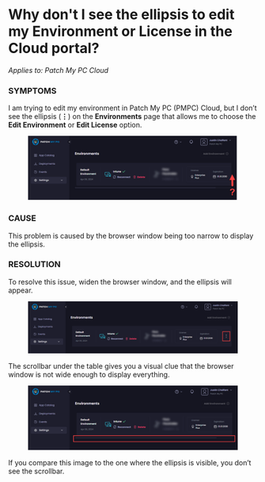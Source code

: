 # Why don't I see the ellipsis to edit my Environment or License in the Cloud portal?

_Applies to: Patch My PC Cloud_

### SYMPTOMS

I am trying to edit my environment in Patch My PC (PMPC) Cloud, but I don’t see the ellipsis (**⋮**) on the **Environments** page that allows me to choose the **Edit Environment** or **Edit License** option.

<figure><img src="../../../_images/gitbook/image (1754).png" alt="Missing ellipsis on the “Environments” page"><figcaption></figcaption></figure>

### CAUSE

This problem is caused by the browser window being too narrow to display the ellipsis.

### RESOLUTION

To resolve this issue, widen the browser window, and the ellipsis will appear.

<figure><img src="../../../_images/gitbook/image (1756).png" alt="Ellipsis now visible"><figcaption></figcaption></figure>

The scrollbar under the table gives you a visual clue that the browser window is not wide enough to display everything.

<figure><img src="../../../_images/gitbook/image (1757).png" alt="Scrollbar is a visual clue"><figcaption></figcaption></figure>

If you compare this image to the one where the ellipsis is visible, you don’t see the scrollbar.
